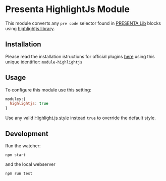 # Presenta HighlightJs Module

This module converts any `pre code` selector found in [PRESENTA Lib](https://github.com/presenta-software/presenta-lib) blocks using [highlightjs library](https://highlightjs.org/).

## Installation

Please read the installation istructions for official plugins [here](https://lib.presenta.cc/extend/#install-an-official-plugin) using this unique identifier: `module-highlightjs`

## Usage

To configure this module use this setting:

```js
modules:{
  highlightjs: true
}
```

Use any valid [Highlight.js style](https://highlightjs.org/static/demo/) instead `true` to override the default style.

## Development

Run the watcher:

    npm start

and the local webserver

    npm run test



